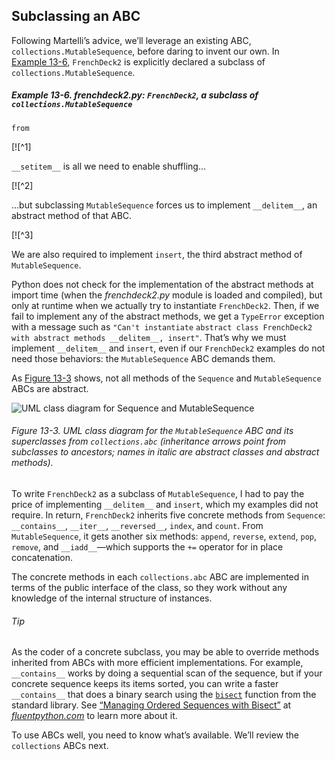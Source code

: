 ## Subclassing an ABC

Following Martelli’s advice, we’ll leverage an existing ABC, `collections.MutableSequence`, before daring to invent our own. In [Example 13-6](#ex_pythonic_deck2), `FrenchDeck2` is explicitly declared a subclass of `collections.MutableSequence`.

##### Example 13-6. frenchdeck2.py: `FrenchDeck2`, a subclass of `collections.MutableSequence`

```
from
```

[![^1]

`__setitem__` is all we need to enable shuffling…

[![^2]

…but subclassing `MutableSequence` forces us to implement `__delitem__`, an abstract method of that ABC.

[![^3]

We are also required to implement `insert`, the third abstract method of `MutableSequence`.

Python does not check for the implementation of the abstract methods at import time (when the _frenchdeck2.py_ module is loaded and compiled), but only at runtime when we actually try to instantiate `FrenchDeck2`. Then, if we fail to implement any of the abstract methods, we get a `TypeError` exception with a message such as `"Can't instantiate` `abstract class FrenchDeck2 with abstract methods __delitem__, insert"`. That’s why we must implement `__delitem__` and `insert`, even if our `FrenchDeck2` examples do not need those behaviors: the `MutableSequence` ABC demands them.

As [Figure 13-3](#mutablesequence_uml) shows, not all methods of the `Sequence` and `MutableSequence` ABCs are abstract.

![UML class diagram for `Sequence` and `MutableSequence`](assets/flpy_1303.png)

###### Figure 13-3. UML class diagram for the `MutableSequence` ABC and its superclasses from `collections.abc` (inheritance arrows point from subclasses to ancestors; names in italic are abstract classes and abstract methods).

To write `FrenchDeck2` as a subclass of `MutableSequence`, I had to pay the price of implementing `__delitem__` and `insert`, which my examples did not require. In return, `FrenchDeck2` inherits five concrete methods from `Sequence`: `__contains__`, `__iter__`, `__reversed__`, `index`, and `count`. From `MutableSequence`, it gets another six methods: `append`, `reverse`, `extend`, `pop`, `remove`, and `__iadd__`—which supports the `+=` operator for in place concatenation.

The concrete methods in each `collections.abc` ABC are implemented in terms of the public interface of the class, so they work without any knowledge of the internal structure of instances.

###### Tip

As the coder of a concrete subclass, you may be able to override methods inherited from ABCs with more efficient implementations. For example, `__contains__` works by doing a sequential scan of the sequence, but if your concrete sequence keeps its items sorted, you can write a faster `__contains__` that does a binary search using the [`bisect`](https://fpy.li/13-13) function from the standard library. See [“Managing Ordered Sequences with Bisect”](https://fpy.li/bisect) at [_fluentpython.com_]( http://fluentpython.com) to learn more about it.

To use ABCs well, you need to know what’s available. We’ll review the `collections` ABCs next.